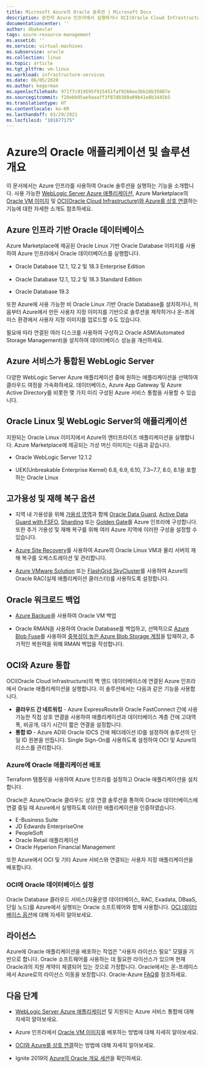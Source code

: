 ```yaml
---
title: Microsoft Azure의 Oracle 솔루션 | Microsoft Docs
description: 완전히 Azure 인프라에서 실행하거나 OCI(Oracle Cloud Infrastructure)와의 클라우드 간 연결을 사용하는 방법을 포함하여 Microsoft Azure에 Oracle 애플리케이션 및 솔루션을 배포하는 옵션에 대해 알아봅니다.
documentationcenter: ''
author: dbakevlar
tags: azure-resource-management
ms.assetid: ''
ms.service: virtual-machines
ms.subservice: oracle
ms.collection: linux
ms.topic: article
ms.tgt_pltfrm: vm-linux
ms.workload: infrastructure-services
ms.date: 06/05/2020
ms.author: kegorman
ms.openlocfilehash: 971f7c919595f915451faf9266ee3bb18b35087e
ms.sourcegitcommit: f28ebb95ae9aaaff3f87d8388a09b41e0b3445b5
ms.translationtype: HT
ms.contentlocale: ko-KR
ms.lasthandoff: 03/29/2021
ms.locfileid: "101677175"
---
```

# <a name="overview-of-oracle-applications-and-solutions-on-azure"></a>Azure의 Oracle 애플리케이션 및 솔루션 개요

이 문서에서는 Azure 인프라를 사용하여 Oracle 솔루션을 실행하는 기능을 소개합니다. 사용 가능한 [WebLogic Server Azure 애플리케이션](oracle-weblogic.md), Azure Marketplace의 [Oracle VM 이미지](oracle-vm-solutions.md) 및 [OCI(Oracle Cloud Infrastructure)와 Azure를 상호 연결](oracle-oci-overview.md)하는 기능에 대한 자세한 소개도 참조하세요.

## <a name="oracle-databases-on-azure-infrastructure"></a>Azure 인프라 기반 Oracle 데이터베이스

Azure Marketplace에 제공된 Oracle Linux 기반 Oracle Database 이미지를 사용하여 Azure 인프라에서 Oracle 데이터베이스를 실행합니다.

* Oracle Database 12.1, 12.2 및 18.3 Enterprise Edition 

* Oracle Database 12.1, 12.2 및 18.3 Standard Edition

* Oracle Database 19.3

또한 Azure에 사용 가능한 비 Oracle Linux 기반 Oracle Database를 설치하거나, 처음부터 Azure에서 만든 사용자 지정 이미지를 기반으로 솔루션을 제작하거나 온-프레미스 환경에서 사용자 지정 이미지를 업로드할 수도 있습니다.

필요에 따라 연결된 여러 디스크를 사용하여 구성하고 Oracle ASM(Automated Storage Management)을 설치하여 데이터베이스 성능을 개선하세요.

## <a name="weblogic-server-with-azure-service-integrations"></a>Azure 서비스가 통합된 WebLogic Server

다양한 WebLogic Server Azure 애플리케이션 중에 원하는 애플리케이션을 선택하여 클라우드 여정을 가속화하세요.  데이터베이스, Azure App Gateway 및 Azure Active Directory를 비롯한 몇 가지 미리 구성된 Azure 서비스 통합을 사용할 수 있습니다.

## <a name="applications-on-oracle-linux-and-weblogic-server"></a>Oracle Linux 및 WebLogic Server의 애플리케이션

지원되는 Oracle Linux 이미지에서 Azure의 엔터프라이즈 애플리케이션을 실행합니다. Azure Marketplace에 제공되는 가상 머신 이미지는 다음과 같습니다.

* Oracle WebLogic Server 12.1.2

* UEK(Unbreakable Enterprise Kernel) 6.8, 6.9, 6.10, 7.3~7.7, 8.0, 8.1을 포함하는 Oracle Linux 

## <a name="high-availability-and-disaster-recovery-options"></a>고가용성 및 재해 복구 옵션

* 지역 내 가용성을 위해 [가용성 영역](../../../availability-zones/az-overview.md)과 함께 [Oracle Data Guard](https://docs.oracle.com/cd/B19306_01/server.102/b14239/concepts.htm#g1049956), [Active Data Guard with FSFO](https://docs.oracle.com/en/database/oracle/oracle-database/12.2/dgbkr/index.html), [Sharding](https://docs.oracle.com/en/database/oracle/oracle-database/12.2/admin/sharding-overview.html) 또는 [Golden Gate](https://www.oracle.com/middleware/technologies/goldengate.html)를 Azure 인프라에 구성합니다. 또한 추가 가용성 및 재해 복구를 위해 여러 Azure 지역에 이러한 구성을 설정할 수 있습니다.

* [Azure Site Recovery](../../../site-recovery/site-recovery-overview.md)를 사용하여 Azure의 Oracle Linux VM과 물리 서버의 재해 복구를 오케스트레이션 및 관리합니다. 

* [Azure VMware Solution](../../../vmware-cloudsimple/oracle-real-application-clusters.md) 또는 [FlashGrid SkyCluster](https://www.flashgrid.io/oracle-rac-in-azure/)를 사용하여 Azure의 Oracle RAC(실제 애플리케이션 클러스터)를 사용하도록 설정합니다.

## <a name="backup-oracle-workloads"></a>Oracle 워크로드 백업

* [Azure Backup](../../../backup/backup-overview.md)을 사용하여 Oracle VM 백업

* Oracle RMAN을 사용하여 Oracle Database를 백업하고, 선택적으로 [Azure Blob Fuse](../../../storage/blobs/storage-how-to-mount-container-linux.md)를 사용하여 [중복성이 높은 Azure Blob Storage 계정](../../../storage/common/storage-redundancy.md)을 탑재하고, 추가적인 복원력을 위해 RMAN 백업을 작성합니다.

## <a name="integration-of-azure-with-oci"></a>OCI와 Azure 통합

OCI(Oracle Cloud Infrastructure)의 백 엔드 데이터베이스에 연결된 Azure 인프라에서 Oracle 애플리케이션을 실행합니다. 이 솔루션에서는 다음과 같은 기능을 사용합니다. 

* **클라우드 간 네트워킹** - Azure ExpressRoute와 Oracle FastConnect 간에 사용 가능한 직접 상호 연결을 사용하여 애플리케이션과 데이터베이스 계층 간에 고대역폭, 비공개, 대기 시간이 짧은 연결을 설정합니다.
* **통합 ID** - Azure AD와 Oracle IDCS 간에 페더레이션 ID를 설정하여 솔루션의 단일 ID 원본을 만듭니다. Single Sign-On를 사용하도록 설정하여 OCI 및 Azure의 리소스를 관리합니다.

### <a name="deploy-oracle-applications-on-azure"></a>Azure에 Oracle 애플리케이션 배포

Terraform 템플릿을 사용하여 Azure 인프라를 설정하고 Oracle 애플리케이션을 설치합니다. 

Oracle은 Azure/Oracle 클라우드 상호 연결 솔루션을 통하여 Oracle 데이터베이스에 연결 중일 때 Azure에서 실행하도록 이러한 애플리케이션을 인증하였습니다.

* E-Business Suite
* JD Edwards EnterpriseOne
* PeopleSoft
* Oracle Retail 애플리케이션
* Oracle Hyperion Financial Management

또한 Azure에서 OCI 및 기타 Azure 서비스와 연결되는 사용자 지정 애플리케이션을 배포합니다.

### <a name="set-up-oracle-databases-in-oci"></a>OCI에 Oracle 데이터베이스 설정

Oracle Database 클라우드 서비스(자율운영 데이터베이스, RAC, Exadata, DBaaS, 단일 노드)를 Azure에서 실행되는 Oracle 소프트웨어와 함께 사용합니다. [OCI 데이터베이스 옵션](https://docs.cloud.oracle.com/iaas/Content/Database/Concepts/databaseoverview.htm)에 대해 자세히 알아보세요. 
 

## <a name="licensing"></a>라이선스

Azure에 Oracle 애플리케이션을 배포하는 작업은 "사용자 라이선스 필요" 모델을 기반으로 합니다. Oracle 소프트웨어를 사용하는 데 필요한 라이선스가 있으며 현재 Oracle과의 지원 계약이 체결되어 있는 것으로 가정합니다. Oracle에서는 온-프레미스에서 Azure로의 라이선스 이동을 보장합니다. Oracle-Azure [FAQ](https://www.oracle.com/cloud/technologies/oracle-azure-faq.html)를 참조하세요.

## <a name="next-steps"></a>다음 단계

* [WebLogic Server Azure 애플리케이션](oracle-weblogic.md) 및 지원되는 Azure 서비스 통합에 대해 자세히 알아보세요.

* Azure 인프라에서 [Oracle VM 이미지](oracle-vm-solutions.md)를 배포하는 방법에 대해 자세히 알아보세요.

* [OCI와 Azure를 상호 연결](oracle-oci-overview.md)하는 방법에 대해 자세히 알아보세요.

* Ignite 2019의 [Azure의 Oracle 개요 세션](https://www.pluralsight.com/courses/microsoft-ignite-session-57)을 확인하세요. 
